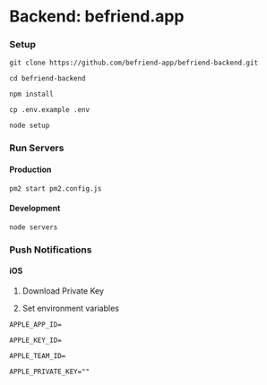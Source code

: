 # Backend: befriend.app

### Setup

`git clone https://github.com/befriend-app/befriend-backend.git`

`cd befriend-backend`

`npm install`

`cp .env.example .env`

`node setup`

### Run Servers

#### Production
`pm2 start pm2.config.js`

#### Development
`node servers`



### Push Notifications

#### iOS

1. Download Private Key
   
2. Set environment variables

`APPLE_APP_ID=`

`APPLE_KEY_ID=`

`APPLE_TEAM_ID=`

`APPLE_PRIVATE_KEY=""`

